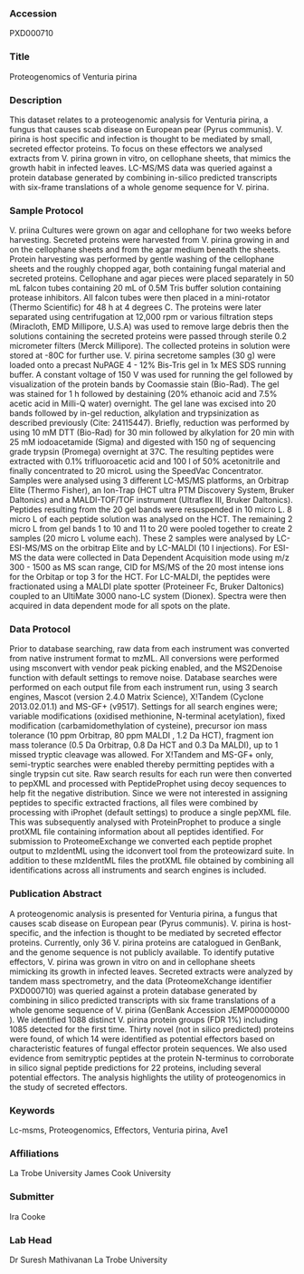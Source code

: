### Accession
PXD000710

### Title
Proteogenomics of Venturia pirina

### Description
This dataset relates to a proteogenomic analysis for Venturia pirina, a fungus that causes scab disease on European pear (Pyrus communis). V. pirina is host specific and infection is thought to be mediated by small, secreted effector proteins. To focus on these effectors we analysed extracts from V. pirina grown in vitro, on cellophane sheets, that mimics the growth habit in infected leaves. LC-MS/MS data was queried against a protein database generated by combining in-silico predicted transcripts with six-frame translations of a  whole genome sequence for V. pirina.

### Sample Protocol
V. priina Cultures were grown on agar and cellophane for two weeks before harvesting. Secreted proteins were harvested from V. pirina growing in and on the cellophane sheets and from the agar medium beneath the sheets. Protein harvesting was performed by gentle washing of the cellophane sheets and the roughly chopped agar, both containing fungal material and secreted proteins. Cellophane and agar pieces were placed separately in 50 mL falcon tubes containing 20 mL of 0.5M Tris buffer solution containing protease inhibitors.  All falcon tubes were then placed in a mini-rotator (Thermo Scientific) for 48 h at 4 degrees C. The proteins were later separated using centrifugation at 12,000 rpm or various filtration steps (Miracloth, EMD Millipore, U.S.A) was used to remove large debris then the solutions containing the secreted proteins were passed through sterile 0.2 micrometer filters (Merck Millipore). The collected proteins in solution were stored at -80C for further use. V. pirina secretome samples (30 g) were loaded onto a precast NuPAGE 4 - 12% Bis-Tris gel in 1x MES SDS running buffer. A constant voltage of 150 V was used for running the gel followed by visualization of the protein bands by Coomassie stain (Bio-Rad). The gel was stained for 1 h followed by destaining (20% ethanoic acid and 7.5% acetic acid in Milli-Q water) overnight. The gel lane was excised into 20 bands followed by in-gel reduction, alkylation and trypsinization as described previously (Cite: 24115447). Briefly, reduction was performed by using 10 mM DTT (Bio-Rad) for 30 min followed by alkylation for 20 min with 25 mM iodoacetamide (Sigma) and digested with 150 ng of sequencing grade trypsin (Promega) overnight at 37C. The resulting peptides were extracted with 0.1% trifluoroacetic acid and 100 l of 50% acetonitrile and finally concentrated to 20 microL using the SpeedVac Concentrator. Samples were analysed using 3 different LC-MS/MS platforms, an Orbitrap Elite (Thermo Fisher), an Ion-Trap (HCT ultra PTM Discovery System, Bruker Daltonics) and a MALDI-TOF/TOF instrument (Ultraflex III, Bruker Daltonics). Peptides resulting from the 20 gel bands were resuspended in 10 micro L. 8 micro L of each peptide solution was analysed on the HCT. The remaining 2 micro L from gel bands 1 to 10 and 11 to 20 were pooled together to create 2 samples (20 micro L volume each). These 2 samples were analysed by LC-ESI-MS/MS on the orbitrap Elite and by LC-MALDI (10 l injections). For ESI-MS the data were collected in Data Dependent Acquisition mode using m/z 300 - 1500 as MS scan range, CID for MS/MS of the 20 most intense ions for the Orbitap or top 3 for the HCT.   For LC-MALDI, the peptides were fractionated using a MALDI plate spotter (Proteineer Fc, Bruker Daltonics) coupled to an UltiMate 3000 nano-LC system (Dionex).  Spectra were then acquired in data dependent mode for all spots on the plate.

### Data Protocol
Prior to database searching, raw data from each instrument was converted from native instrument format to mzML.  All conversions were performed using msconvert with vendor peak picking enabled, and the MS2Denoise function with default settings to remove noise. Database searches were performed on each output file from each instrument run, using 3 search engines, Mascot (version 2.4.0 Matrix Science), X!Tandem (Cyclone 2013.02.01.1) and MS-GF+ (v9517).  Settings for all search engines were; variable modifications (oxidised methionine, N-terminal acetylation), fixed modification (carbamidomethylation of cysteine), precursor ion mass tolerance (10 ppm Orbitrap, 80 ppm MALDI , 1.2 Da HCT), fragment ion mass tolerance (0.5 Da Orbitrap, 0.8 Da HCT  and 0.3 Da MALDI), up to 1 missed tryptic cleavage was allowed.  For X!Tandem and MS-GF+ only, semi-tryptic searches were enabled thereby permitting peptides with a single trypsin cut site. Raw search results for each run were then converted to pepXML and processed with PeptideProphet using decoy sequences to help fit the negative distribution.  Since we were not interested in assigning peptides to specific extracted fractions, all files were combined by processing with iProphet (default settings) to produce a single pepXML file.  This was subsequently analysed with ProteinProphet to produce a single protXML file containing information about all peptides identified.  For submission to ProteomeExchange we converted each peptide prophet output to mzIdentML using the idconvert tool from the proteowizard suite.  In addition to these mzIdentML files the protXML file obtained by combining all identifications across all instruments and search engines is included.

### Publication Abstract
A proteogenomic analysis is presented for Venturia pirina, a fungus that causes scab disease on European pear (Pyrus communis). V. pirina is host-specific, and the infection is thought to be mediated by secreted effector proteins. Currently, only 36 V. pirina proteins are catalogued in GenBank, and the genome sequence is not publicly available. To identify putative effectors, V. pirina was grown in vitro on and in cellophane sheets mimicking its growth in infected leaves. Secreted extracts were analyzed by tandem mass spectrometry, and the data (ProteomeXchange identifier PXD000710) was queried against a protein database generated by combining in silico predicted transcripts with six frame translations of a whole genome sequence of V. pirina (GenBank Accession JEMP00000000 ). We identified 1088 distinct V. pirina protein groups (FDR 1%) including 1085 detected for the first time. Thirty novel (not in silico predicted) proteins were found, of which 14 were identified as potential effectors based on characteristic features of fungal effector protein sequences. We also used evidence from semitryptic peptides at the protein N-terminus to corroborate in silico signal peptide predictions for 22 proteins, including several potential effectors. The analysis highlights the utility of proteogenomics in the study of secreted effectors.

### Keywords
Lc-msms, Proteogenomics, Effectors, Venturia pirina, Ave1

### Affiliations
La Trobe University
James Cook University

### Submitter
Ira Cooke

### Lab Head
Dr Suresh Mathivanan
La Trobe University


